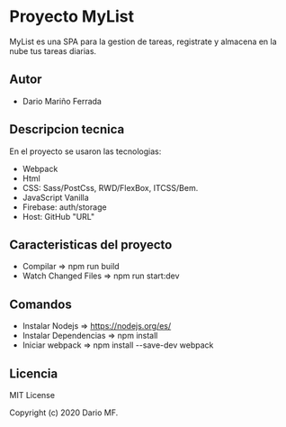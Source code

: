 # Proyecto MyList
MyList es una SPA para la gestion de tareas, registrate y almacena en la nube tus tareas diarias.

## Autor
- Dario Mariño Ferrada

## Descripcion tecnica
En el proyecto se usaron las tecnologias:
- Webpack
- Html
- CSS: Sass/PostCss, RWD/FlexBox, ITCSS/Bem.
- JavaScript Vanilla
- Firebase: auth/storage
- Host: GitHub "URL"

## Caracteristicas del proyecto
- Compilar               => npm run build
- Watch Changed Files    => npm run start:dev

## Comandos
- Instalar Nodejs        => https://nodejs.org/es/
- Instalar Dependencias  => npm install
- Iniciar webpack        => npm install --save-dev webpack

## Licencia
MIT License

Copyright (c) 2020 Dario MF.
